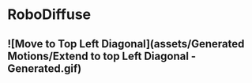 # RoboDiffuse

## ![Move to Top Left Diagonal](assets/Generated Motions/Extend to top Left Diagonal - Generated.gif)

